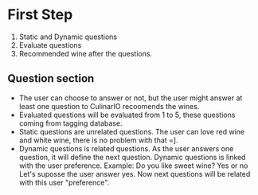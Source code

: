 # First Step
1. Static and Dynamic questions
2. Evaluate questions
3. Recommended wine after the questions.


## Question section
- The user can choose to answer or not, but the user might answer at least one question to CulinarIO recoomends the wines.
- Evaluated questions will be evaluated from 1 to 5, these questions coming from tagging database.
- Static questions are unrelated questions. The user can love red wine and white wine, there is no problem with that =].
- Dynamic questions is related questions. As the user answers one question, it will define the next question. Dynamic questions is linked with the user preference.
Example: 
Do you like sweet wine?
Yes or no 
Let's suposse the user answer yes. Now next questions will be related with this user "preference".
